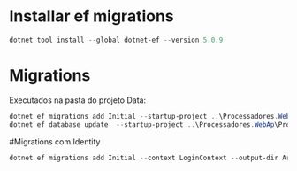 # Installar ef migrations
```powershell
dotnet tool install --global dotnet-ef --version 5.0.9
```
# Migrations
Executados na pasta do projeto Data:
```powershell
dotnet ef migrations add Initial --startup-project ..\Processadores.WebApi\Processadores.WebAp.csproj
dotnet ef database update  --startup-project ..\Processadores.WebAp\Processadores.WebAp.csproj
```

#Migrations com Identity
```powershell
dotnet ef migrations add Initial --context LoginContext --output-dir Areas\Identity\Data\Migrations
```
